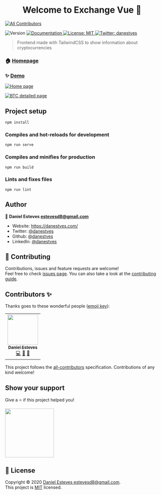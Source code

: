 <h1 align="center">Welcome to Exchange Vue 👋</h1>

<!-- ALL-CONTRIBUTORS-BADGE:START - Do not remove or modify this section -->

[![All Contributors](https://img.shields.io/badge/all_contributors-1-orange.svg?style=flat-square)](#contributors-)

<!-- ALL-CONTRIBUTORS-BADGE:END -->

<p>
  <img alt="Version" src="https://img.shields.io/badge/version-1.0.0-blue.svg?cacheSeconds=2592000" />
  <a href="https://github.com/danestves/exchange-vue" target="_blank">
    <img alt="Documentation" src="https://img.shields.io/badge/documentation-yes-brightgreen.svg" />
  </a>
  <a href="https://github.com/danestves/exchange-vue/blob/master/LICENSE" target="_blank">
    <img alt="License: MIT" src="https://img.shields.io/badge/License-MIT-yellow.svg" />
  </a>
  <a href="https://twitter.com/danestves" target="_blank">
    <img alt="Twitter: danestves" src="https://img.shields.io/twitter/follow/danestves.svg?style=social" />
  </a>
</p>

> Frontend made with TailwindCSS to show information about cryptocurrencies

### 🏠 [Homepage](https://exchange-danestves.now.sh)

### ✨ [Demo](https://exchange-danestves.now.sh)

[![Home page](https://i.imgur.com/zYZA56n.png)](https://exchange-danestves.now.sh)

[![BTC detailed page](https://i.imgur.com/8k3R0wN.png)](https://exchange-danestves.now.sh/coin/bitcoin)

## Project setup

```
npm install
```

### Compiles and hot-reloads for development

```
npm run serve
```

### Compiles and minifies for production

```
npm run build
```

### Lints and fixes files

```
npm run lint
```

## Author

👤 **Daniel Esteves <estevesd8@gmail.com>**

- Website: https://danestves.com/
- Twitter: [@danestves](https://twitter.com/danestves)
- Github: [@danestves](https://github.com/danestves)
- LinkedIn: [@danestves](https://linkedin.com/in/danestves)

## 🤝 Contributing

Contributions, issues and feature requests are welcome!<br />Feel free to check [issues page](https://github.com/expensetrackerofficial/frontend/issues). You can also take a look at the [contributing guide](https://github.com/expensetrackerofficial/frontend/blob/master/contributing.md).

## Contributors ✨

Thanks goes to these wonderful people ([emoji key](https://allcontributors.org/docs/en/emoji-key)):

<!-- ALL-CONTRIBUTORS-LIST:START - Do not remove or modify this section -->
<!-- prettier-ignore-start -->
<!-- markdownlint-disable -->
<table>
  <tr>
    <td align="center"><a href="https://danestves.com/"><img src="https://avatars0.githubusercontent.com/u/31737273?v=4" width="100px;" alt=""/><br /><sub><b>Daniel Esteves</b></sub></a><br /><a href="https://github.com/expensetrackerofficial/frontend/commits?author=danestves" title="Code">💻</a> <a href="#design-danestves" title="Design">🎨</a> <a href="#maintenance-danestves" title="Maintenance">🚧</a></td>
  </tr>
</table>

<!-- markdownlint-enable -->
<!-- prettier-ignore-end -->

<!-- ALL-CONTRIBUTORS-LIST:END -->

This project follows the [all-contributors](https://github.com/all-contributors/all-contributors) specification. Contributions of any kind welcome!

## Show your support

Give a ⭐️ if this project helped you!

<a href="https://www.patreon.com/danestves">
  <img src="https://c5.patreon.com/external/logo/become_a_patron_button@2x.png" width="160">
</a>

## 📝 License

Copyright © 2020 [Daniel Esteves <estevesd8@gmail.com>](https://github.com/danestves).<br />
This project is [MIT](https://github.com/danestves/exchange-vue/blob/master/LICENSE) licensed.

